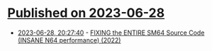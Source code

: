 # [Published on 2023-06-28](index.md)

* [2023-06-28, 20:27:40](https://lobste.rs/s/b6dpnu/fixing_entire_sm64_source_code_insane_n64) - [FIXING the ENTIRE SM64 Source Code (INSANE N64 performance) (2022)](https://www.youtube.com/watch?v=t_rzYnXEQlE)
